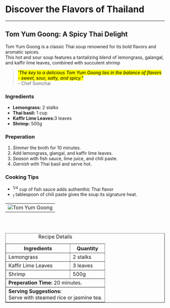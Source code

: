 <!DOCTYPE html>
<html lang="en">
<head>
  <meta charset='UTF-8">
    <meta name"description" 
    content='Embark on a culinary adventure with Taste of Travel, exploring global flavors and recipes.">
  <title>Taste of Travel</title>
    </head>
    <body>
      <h1>Discover the Flavors of Thailand</h1>
      <hr>
      <h2>Tom Yum Goong: A Spicy Thai Delight</h2
    <p>Tom Yum Goong is a classic Thai soup renowned for its bold flavors and aromatic spices.<br>
       This hot and sour soup features a tantalizing blend of lemongrass, galangal, and kaffir lime leaves, combined with succulent shrimp</p>
      <blockquote><mark><em>'The key to a delicious Tom Yum Goong lies in the balance of flavors - sweet, sour, salty, and spicy."</em></mark> <br>- Chef Somchai</blockquote>
      <h3>Ingredients</h3>
      <ul>
        <li><strong>Lemongrass:</strong> 2 stalks</li>
        <li><strong>Thai basil:</strong> 1 cup</li>
        <li><strong>Kaffir Lime Leaves:</strong>3 leaves</li>
        <li><strong>Shrimp:</strong> 500g</li>
      </ul>
      <h3>Preperation</h3>
     <ol>
       <li><em>Simmer</em> the broth for 10 minutes.</li>
       <li>Add lemongrass, glangal, and kaffir lime leaves.</li>
       <li><em>Season</em> with fish sauce, lime juice, and chili paste.</li>
       <li><em>Garnish</em> with Thai basil and serve hot.</li>
     </ol>
      <h3>Cooking Tips</h3>
      <ul>
        <li><sup>1/4</sup> cup of fish sauce adds authenthic Thai flavor</li>
        <li><sub>1</sub> tablespoon of chili paste gives the soup its signature heat.</li>
      </ul>
      <table>
     <td> <img src="https://edube.org/uploads/media/default/0001/04/thai-soup.jpg" alt="Tom Yum Goong".></td>
      </table>
      <br>
      <br>
      <table border="1">
        <caption>Recipe Details</caption>
        <tr>
          <th>Ingredients</th>
          <th>Quantity</th>
        </tr>
        <tr>
          <td>Lemongrass</td>
          <td>2 stalks</td>
        </tr>
        <tr>
          <td>Kaffir Lime Leaves</td>
          <td>3 leaves</td>
        </tr>
<tr>
  <td>Shrimp</td>
  <td>500g</td>
</tr>
<tr>
  <td colspan="2"> <strong>Preperation Time:</strong> 20 minutes.</td>
</tr>
<tr>
  <td colspan="2"><strong>Serving Suggestions:</strong><br> Serve with steamed rice or jasmine tea.</td>
</tr>
      </table>
    </body>
</html>
